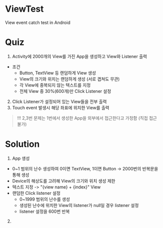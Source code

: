# ViewTest
View event catch test in Android


# Quiz
1. Activity에 2000개의 View를 가진 App을 생성하고 View와 Listener 출력
- 조건
  - Button, TextView 등 랜덤하게 View 생성
  - View의 크기와 위치는 랜덤하게 생성 (서로 겹쳐도 무관)
  - 각 View에 중복되지 않는 텍스트를 지정
  - 전체 View 중 30%(600개)만 Click Listener 설정

2. Click Listener가 설정되어 있는 View들을 전부 출력
3. Touch event 발생시 해당 좌표에 위치한 View를 출력

 > !!! 2,3번 문제는 1번에서 생성한 App을 외부에서 접근한다고 가정함 (직접 접근 불가)


# Solution
1. App 생성
 - 0~1 범위의 난수 생성하여 0이면 TextView, 1이면 Button -> 2000번의 반복문을 통해 생성
 - Device의 해상도를 고려해 View의 크기와 위치 생성 제한
 - 텍스트 지정 -> "{view name} + {index}" View 
 - 랜덤한 Click listener 설정
   - 0~1999 범위의 난수를 생성
   - 생성된 난수에 위치한 View의 listener가 null일 경우 listener 설정
   - listener 설정을 600번 반복
   
2. 
